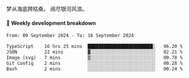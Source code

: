 梦从海底跨枯桑。
阅尽银河风浪。


#### 📝 Weekly development breakdown

<!--START_SECTION:waka-->

```txt
From: 09 September 2024 - To: 16 September 2024

TypeScript    16 hrs 25 mins  ████████████████████████░   96.20 %
JSON          22 mins         ▓░░░░░░░░░░░░░░░░░░░░░░░░   02.21 %
Image (svg)   7 mins          ▒░░░░░░░░░░░░░░░░░░░░░░░░   00.78 %
Git Config    2 mins          ░░░░░░░░░░░░░░░░░░░░░░░░░   00.28 %
Bash          2 mins          ░░░░░░░░░░░░░░░░░░░░░░░░░   00.24 %
```

<!--END_SECTION:waka-->



